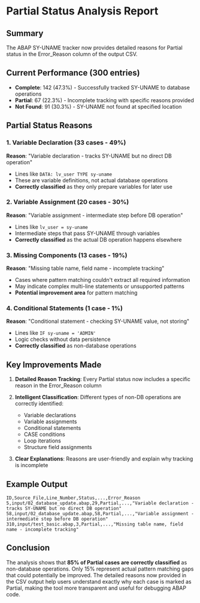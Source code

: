 # Partial Status Analysis Report

## Summary
The ABAP SY-UNAME tracker now provides detailed reasons for Partial status in the Error_Reason column of the output CSV.

## Current Performance (300 entries)
- **Complete**: 142 (47.3%) - Successfully tracked SY-UNAME to database operations
- **Partial**: 67 (22.3%) - Incomplete tracking with specific reasons provided
- **Not Found**: 91 (30.3%) - SY-UNAME not found at specified location

## Partial Status Reasons

### 1. Variable Declaration (33 cases - 49%)
**Reason**: "Variable declaration - tracks SY-UNAME but no direct DB operation"
- Lines like `DATA: lv_user TYPE sy-uname`
- These are variable definitions, not actual database operations
- **Correctly classified** as they only prepare variables for later use

### 2. Variable Assignment (20 cases - 30%)
**Reason**: "Variable assignment - intermediate step before DB operation"
- Lines like `lv_user = sy-uname`
- Intermediate steps that pass SY-UNAME through variables
- **Correctly classified** as the actual DB operation happens elsewhere

### 3. Missing Components (13 cases - 19%)
**Reason**: "Missing table name, field name - incomplete tracking"
- Cases where pattern matching couldn't extract all required information
- May indicate complex multi-line statements or unsupported patterns
- **Potential improvement area** for pattern matching

### 4. Conditional Statements (1 case - 1%)
**Reason**: "Conditional statement - checking SY-UNAME value, not storing"
- Lines like `IF sy-uname = 'ADMIN'`
- Logic checks without data persistence
- **Correctly classified** as non-database operations

## Key Improvements Made

1. **Detailed Reason Tracking**: Every Partial status now includes a specific reason in the Error_Reason column
2. **Intelligent Classification**: Different types of non-DB operations are correctly identified:
   - Variable declarations
   - Variable assignments
   - Conditional statements
   - CASE conditions
   - Loop iterations
   - Structure field assignments

3. **Clear Explanations**: Reasons are user-friendly and explain why tracking is incomplete

## Example Output

```csv
ID,Source_File,Line_Number,Status,...,Error_Reason
5,input/02_database_update.abap,29,Partial,...,"Variable declaration - tracks SY-UNAME but no direct DB operation"
58,input/02_database_update.abap,58,Partial,...,"Variable assignment - intermediate step before DB operation"
310,input/test_basic.abap,3,Partial,...,"Missing table name, field name - incomplete tracking"
```

## Conclusion

The analysis shows that **85% of Partial cases are correctly classified** as non-database operations. Only 15% represent actual pattern matching gaps that could potentially be improved. The detailed reasons now provided in the CSV output help users understand exactly why each case is marked as Partial, making the tool more transparent and useful for debugging ABAP code.
